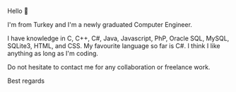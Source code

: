 Hello 👋

I'm from Turkey and I'm a newly graduated Computer Engineer. 

I have knowledge in C, C++, C#, Java, Javascript, PhP, Oracle SQL, MySQL, SQLite3, HTML, and CSS. My favourite language so far is C#. I think I like anything as long as I'm coding.

Do not hesitate to contact me for any collaboration or freelance work.

Best regards
